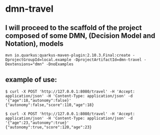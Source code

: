# dmn-travel

## I will proceed to the scaffold of the project composed of some DMN, (Decision Model and Notation), models

```shell
mvn io.quarkus:quarkus-maven-plugin:2.10.3.Final:create -DprojectGroupId=local.example -DprojectArtifactId=dmn-travel -Dextensions="dmn" -DnoExamples
```

## example of use:

```shell
$ curl -X POST 'http://127.0.0.1:8080/travel' -H 'Accept: application/json' -H 'Content-Type: application/json' -d '{"age":18,"autonomy":false}'
{"autonomy":false,"score":110,"age":18}

$ curl -X POST 'http://127.0.0.1:8080/travel' -H 'Accept: application/json' -H 'Content-Type: application/json' -d '{"age":23,"autonomy":true}'
{"autonomy":true,"score":120,"age":23}
```
